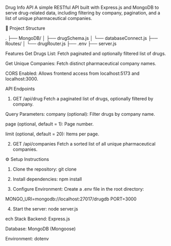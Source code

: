 Drug Info API
A simple RESTful API built with Express.js and MongoDB to serve drug-related data, including filtering by company, pagination, and a list of unique pharmaceutical companies.

📁 Project Structure

.
├── MongoDB/
│   ├── drugSchema.js
│   └── databaseConnect.js
├── Routes/
│   └── drugRouter.js
├── .env
├── server.js


Features
Get Drugs List: Fetch paginated and optionally filtered list of drugs.

Get Unique Companies: Fetch distinct pharmaceutical company names.

CORS Enabled: Allows frontend access from localhost:5173 and localhost:3000.

API Endpoints
1. GET /api/drug
Fetch a paginated list of drugs, optionally filtered by company.

Query Parameters:
company (optional): Filter drugs by company name.

page (optional, default = 1): Page number.

limit (optional, default = 20): Items per page.


2. GET /api/companies
Fetch a sorted list of all unique pharmaceutical companies.


⚙️ Setup Instructions
1. Clone the repository:
git clone 

2. Install dependencies:
npm install
3. Configure Environment:
Create a .env file in the root directory:

MONGO_URI=mongodb://localhost:27017/drugdb
PORT=3000

4. Start the server:
node server.js


ech Stack
Backend: Express.js

Database: MongoDB (Mongoose)

Environment: dotenv

